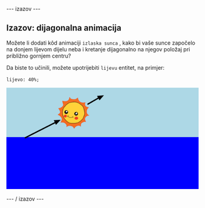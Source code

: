 \--- izazov \---

## Izazov: dijagonalna animacija

Možete li dodati kôd animaciji `izlaska sunca` , kako bi vaše sunce započelo na donjem lijevom dijelu neba i kretanje dijagonalno na njegov položaj pri približno gornjem centru?

Da biste to učinili, možete upotrijebiti `lijevu` entitet, na primjer:

    lijevo: 40%;
    

![zaslona](images/sunrise-left.png)

\--- / izazov \---